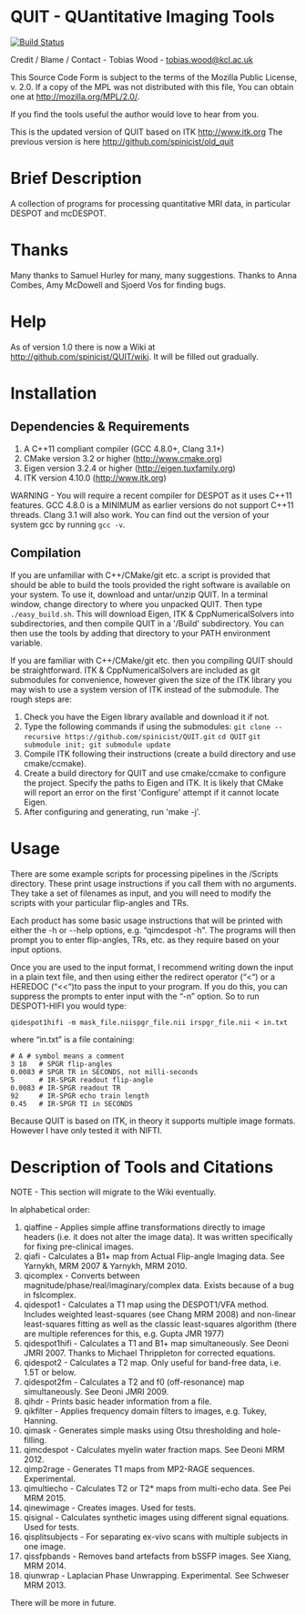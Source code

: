 # QUIT - QUantitative Imaging Tools #

[![Build Status](https://travis-ci.org/spinicist/QUIT.svg?branch=modules)](https://travis-ci.org/spinicist/QUIT)

Credit / Blame / Contact - Tobias Wood - tobias.wood@kcl.ac.uk

This Source Code Form is subject to the terms of the Mozilla Public
License, v. 2.0. If a copy of the MPL was not distributed with this
file, You can obtain one at http://mozilla.org/MPL/2.0/.
 
If you find the tools useful the author would love to hear from you.

This is the updated version of QUIT based on ITK http://www.itk.org
The previous version is here http://github.com/spinicist/old_quit

# Brief Description #

A collection of programs for processing quantitative MRI data, in particular
DESPOT and mcDESPOT.

# Thanks #

Many thanks to Samuel Hurley for many, many suggestions.
Thanks to Anna Combes, Amy McDowell and Sjoerd Vos for finding bugs.

# Help #

As of version 1.0 there is now a Wiki at http://github.com/spinicist/QUIT/wiki.
It will be filled out gradually.

# Installation #

## Dependencies & Requirements ##

1. A C++11 compliant compiler (GCC 4.8.0+, Clang 3.1+)
2. CMake version 3.2 or higher (http://www.cmake.org)
3. Eigen version 3.2.4 or higher (http://eigen.tuxfamily.org)
4. ITK version 4.10.0 (http://www.itk.org)

WARNING - You will require a recent compiler for DESPOT as it uses C++11
features. GCC 4.8.0 is a MINIMUM as earlier versions do not support C++11
threads. Clang 3.1 will also work. You can find out the version of your
system gcc by running `gcc -v`.

## Compilation ##

If you are unfamiliar with C++/CMake/git etc. a script is provided that should
be able to build the tools provided the right software is available on your 
system. To use it, download and untar/unzip QUIT. In a terminal window, change
directory to where you unpacked QUIT. Then type `./easy_build.sh`. This will
download Eigen, ITK & CppNumericalSolvers into subdirectories, and then compile
QUIT in a '/Build' subdirectory. You can then use the tools by adding that
directory to your PATH environment variable.

If you are familiar with C++/CMake/git etc. then you compiling QUIT should be
straightforward. ITK & CppNumericalSolvers are included as git submodules for
convenience, however given the size of the ITK library you may wish to use a
system version of ITK instead of the submodule. The rough steps are:

1. Check you have the Eigen library available and download it if not.
2. Type the following commands if using the submodules: 
`git clone --recursive https://github.com/spinicist/QUIT.git`
`cd QUIT`
`git submodule init; git submodule update`
3. Compile ITK following their instructions (create a build directory and use
cmake/ccmake).
4. Create a build directory for QUIT and use cmake/ccmake to configure the
project. Specify the paths to Eigen and ITK. It is likely that CMake will
report an error on the first 'Configure' attempt if it cannot locate Eigen.
5. After configuring and generating, run 'make -j'.

# Usage #

There are some example scripts for processing pipelines in the /Scripts
directory. These print usage instructions if you call them with no arguments.
They take a set of filenames as input, and you will need to modify the scripts
with your particular flip-angles and TRs.

Each product has some basic usage instructions that will be printed with either
the -h or --help options, e.g. “qimcdespot -h". The programs will then prompt you
to enter flip-angles, TRs, etc. as they require based on your input options.

Once you are used to the input format, I recommend writing down the input in a
plain text file, and then using either the redirect operator (“<“) or a HEREDOC
(“<<“)to pass the input to your program. If you do this, you can suppress the
prompts to enter input with the “-n” option. So to run DESPOT1-HIFI you would
type:

	qidespot1hifi -m mask_file.niispgr_file.nii irspgr_file.nii < in.txt

where “in.txt” is a file containing:

	# A # symbol means a comment
	3 18   # SPGR flip-angles
	0.0083 # SPGR TR in SECONDS, not milli-seconds
	5      # IR-SPGR readout flip-angle
	0.0083 # IR-SPGR readout TR
	92     # IR-SPGR echo train length
	0.45   # IR-SPGR TI in SECONDS

Because QUIT is based on ITK, in theory it supports multiple image formats.
However I have only tested it with NIFTI.

# Description of Tools and Citations #

NOTE - This section will migrate to the Wiki eventually.

In alphabetical order:

1. qiaffine - Applies simple affine transformations directly to image headers (i.e. it does not alter the image data). It was written specifically for fixing pre-clinical images.
2. qiafi - Calculates a B1+ map from Actual Flip-angle Imaging data. See Yarnykh, MRM 2007 & Yarnykh, MRM 2010.
3. qicomplex - Converts between magnitude/phase/real/imaginary/complex data. Exists because of a bug in fslcomplex.
4. qidespot1 - Calculates a T1 map using the DESPOT1/VFA method. Includes weighted least-squares (see Chang MRM 2008) and non-linear least-squares fitting as well as the classic least-squares algorithm (there are multiple references for this, e.g. Gupta JMR 1977)
5. qidespot1hifi - Calculates a T1 and B1+ map simultaneously. See Deoni JMRI 2007. Thanks to Michael Thrippleton for corrected equations.
6. qidespot2 - Calculates a T2 map. Only useful for band-free data, i.e. 1.5T or below.
7. qidespot2fm - Calculates a T2 and f0 (off-resonance) map simultaneously. See Deoni JMRI 2009.
8. qihdr - Prints basic header information from a file.
9. qikfilter - Applies frequency domain filters to images, e.g. Tukey, Hanning.
10. qimask - Generates simple masks using Otsu thresholding and hole-filling.
11. qimcdespot - Calculates myelin water fraction maps. See Deoni MRM 2012.
12. qimp2rage - Generates T1 maps from MP2-RAGE sequences. Experimental.
13. qimultiecho - Calculates T2 or T2* maps from multi-echo data. See Pei MRM 2015.
14. qinewimage - Creates images. Used for tests.
15. qisignal - Calculates synthetic images using different signal equations. Used for tests.
16. qisplitsubjects - For separating ex-vivo scans with multiple subjects in one image.
17. qissfpbands - Removes band artefacts from bSSFP images. See Xiang, MRM 2014.
18. qiunwrap - Laplacian Phase Unwrapping. Experimental. See Schweser MRM 2013.

There will be more in future.
